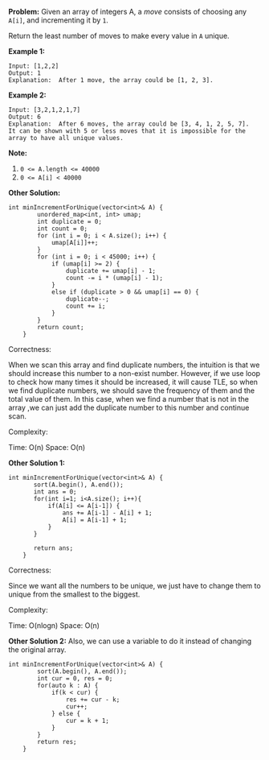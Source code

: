 **Problem:**
Given an array of integers A, a *move* consists of choosing any `A[i]`, and incrementing it by `1`.

Return the least number of moves to make every value in `A` unique.

 

**Example 1:**

```
Input: [1,2,2]
Output: 1
Explanation:  After 1 move, the array could be [1, 2, 3].
```

**Example 2:**

```
Input: [3,2,1,2,1,7]
Output: 6
Explanation:  After 6 moves, the array could be [3, 4, 1, 2, 5, 7].
It can be shown with 5 or less moves that it is impossible for the array to have all unique values.
```

 

**Note:**

1. `0 <= A.length <= 40000`
2. `0 <= A[i] < 40000`

 **Other Solution:**
```
int minIncrementForUnique(vector<int>& A) {
        unordered_map<int, int> umap;
        int duplicate = 0;
        int count = 0;
        for (int i = 0; i < A.size(); i++) {
            umap[A[i]]++;
        }
        for (int i = 0; i < 45000; i++) {
            if (umap[i] >= 2) {
                duplicate += umap[i] - 1;
                count -= i * (umap[i] - 1);
            }
            else if (duplicate > 0 && umap[i] == 0) {
                duplicate--;
                count += i;
            }
        }
        return count;
    }
```
Correctness:

When we scan this array and find duplicate numbers, the intuition is that we should increase this number to a non-exist number. However, if we use loop to check how many times it should be increased, it will cause TLE, so when we find duplicate numbers, we should save the frequency of them and the total value of them. In this case, when we find a number that is not in the array ,we can just add the duplicate number to this number and continue scan.

Complexity:

Time: O(n)
Space: O(n)

**Other Solution 1:**
```
int minIncrementForUnique(vector<int>& A) {
       sort(A.begin(), A.end());
       int ans = 0;
       for(int i=1; i<A.size(); i++){
           if(A[i] <= A[i-1]) {
               ans += A[i-1] - A[i] + 1;
               A[i] = A[i-1] + 1;
           }
       }
        
       return ans; 
    }
```
Correctness:

Since we want all the numbers to be unique, we just have to change them to unique from the smallest to the biggest. 

Complexity:

Time: O(nlogn)
Space: O(n)

**Other Solution 2:**
Also, we can use a variable to do it instead of changing the original array.
```
int minIncrementForUnique(vector<int>& A) {
        sort(A.begin(), A.end());
        int cur = 0, res = 0;
        for(auto k : A) {
            if(k < cur) {
                res += cur - k;
                cur++;
            } else {
                cur = k + 1;
            }
        }
        return res;
    }
```